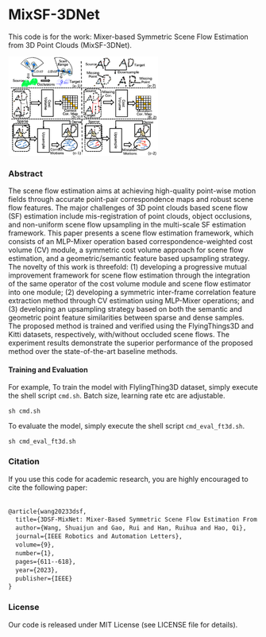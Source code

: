 # MixSF-3DNet
This code is for the work: Mixer-based Symmetric Scene Flow Estimation from 3D Point Clouds (MixSF-3DNet). 

<img src="https://github.com/SJWang2015/MixSF-3DNet/blob/main/media/poster-v3.png" width="60%">

### Abstract

The scene flow estimation aims at achieving high-quality point-wise motion fields through accurate point-pair correspondence maps and robust scene flow features. The major challenges of 3D point clouds based scene flow (SF) estimation include mis-registration of point clouds, object occlusions, and non-uniform scene flow upsampling in the multi-scale SF estimation framework. This paper presents a scene flow estimation framework, which consists of an MLP-Mixer operation based correspondence-weighted cost volume (CV) module, a symmetric cost volume approach for scene flow estimation, and a geometric/semantic feature based upsampling strategy. The novelty of this work is threefold: (1) developing a progressive mutual improvement framework for scene flow estimation through the integration of the same operator of the cost volume module and scene flow estimator into one module; (2) developing a symmetric inter-frame correlation feature extraction method through CV estimation using MLP-Mixer operations; and (3) developing an upsampling strategy based on both the semantic and geometric point feature similarities between sparse and dense samples. The proposed method is trained and verified using the FlyingThings3D and Kitti datasets, respectively, with/without occluded scene flows. The experiment results demonstrate the superior performance of the proposed method over the state-of-the-art baseline methods.

#### Training and Evaluation

For example, To train the model with FlylingThing3D dataset, simply execute the shell script `cmd.sh`. Batch size, learning rate etc are adjustable. 
```
sh cmd.sh
```

To evaluate the model, simply execute the shell script `cmd_eval_ft3d.sh`.

```
sh cmd_eval_ft3d.sh
```

### Citation
If you use this code for academic research, you are highly encouraged to cite the following paper:

```latex

@article{wang20233dsf,
  title={3DSF-MixNet: Mixer-Based Symmetric Scene Flow Estimation From 3D Point Clouds},
  author={Wang, Shuaijun and Gao, Rui and Han, Ruihua and Hao, Qi},
  journal={IEEE Robotics and Automation Letters},
  volume={9},
  number={1},
  pages={611--618},
  year={2023},
  publisher={IEEE}
}
```
### License
Our code is released under MIT License (see LICENSE file for details).
